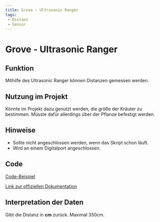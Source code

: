 ```yaml
---
title: Grove - Ultrasonic Ranger
tags:
 - Distanz
 - Sensor
---
```


# Grove - Ultrasonic Ranger

## Funktion
Mithilfe des Ultrasonic Ranger können Distanzen gemessen werden. 

## Nutzung im Projekt
Könnte im Projekt dazu genutzt werden, die größe der Kräuter zu bestimmen.
Müsste dafür allerdings über der Pflanze befestigt werden.

## Hinweise
- Sollte nicht angeschlossen werden, wenn das Skript schon läuft.
- Wird an einem Digitalport angeschlossen.

## Code
[Code-Beispiel](https://github.com/aletutto/digital-kitchen-herbs/blob/master/ultra_sonic/ultra_sonic_to_thingsboard.py)

[Link zur offiziellen Dokumentation](http://wiki.seeedstudio.com/Grove-Ultrasonic_Ranger/#play-with-raspberry-pi-with-grovepi_plus)

## Interpretation der Daten
Gibt die Distanz in **cm** zurück. Maximal 350cm.
